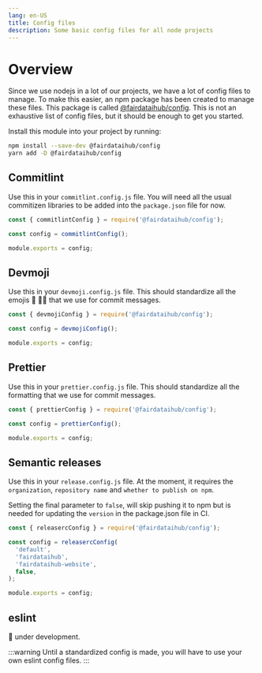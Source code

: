 ```yaml
---
lang: en-US
title: Config files
description: Some basic config files for all node projects
---
```


# Overview

Since we use nodejs in a lot of our projects, we have a lot of config files to manage. To make this easier, an npm package has been created to manage these files. This package is called [@fairdataihub/config](https://www.npmjs.com/package/@fairdataihub/config). This is not an exhaustive list of config files, but it should be enough to get you started.

Install this module into your project by running:

```sh
npm install --save-dev @fairdataihub/config
yarn add -D @fairdataihub/config
```

## Commitlint

Use this in your `commitlint.config.js` file. You will need all the usual commitizen libraries to be added into the `package.json` file for now.

```js
const { commitlintConfig } = require('@fairdataihub/config');

const config = commitlintConfig();

module.exports = config;
```

## Devmoji

Use this in your `devmoji.config.js` file. This should standardize all the emojis :monocle_face: :technologist: that we use for commit messages.

```js
const { devmojiConfig } = require('@fairdataihub/config');

const config = devmojiConfig();

module.exports = config;
```

## Prettier

Use this in your `prettier.config.js` file. This should standardize all the formatting that we use for commit messages.

```js
const { prettierConfig } = require('@fairdataihub/config');

const config = prettierConfig();

module.exports = config;
```

## Semantic releases

Use this in your `release.config.js` file. At the moment, it requires the `organization`, `repository name` and `whether to publish on npm`.

Setting the final parameter to `false`, will skip pushing it to npm but is needed for updating the `version` in the package.json file in CI.

```js
const { releasercConfig } = require('@fairdataihub/config');

const config = releasercConfig(
  'default',
  'fairdataihub',
  'fairdataihub-website',
  false,
);

module.exports = config;
```

## eslint

:construction: under development.

:::warning
Until a standardized config is made, you will have to use your own eslint config files.
:::
